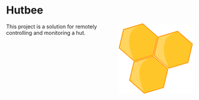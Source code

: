 # Hutbee

<img src="images/hutbee.png" alt="drawing" width="200" align="right"/>

This project is a solution for remotely controlling and monitoring a hut.
